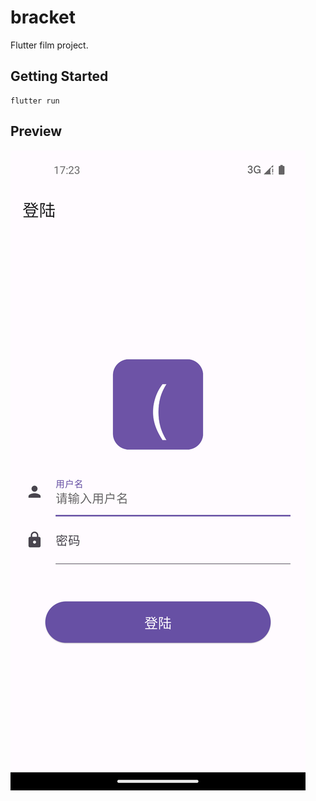 # bracket

Flutter film project.

## Getting Started

```
flutter run
```


## Preview

![20201024190527-README_2020-10-24](./flutter_01.png)
